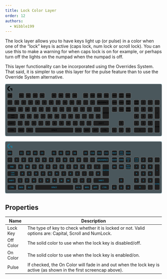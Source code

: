 ```yaml
---
title: Lock Color Layer
order: 12
authors:
  - Wibble199
---
```


The lock layer allows you to have keys light up (or pulse) in a color when one of the “lock” keys is active (caps lock, num lock or scroll lock). You can use this to make a warning for when caps lock is on for example, or perhaps turn off the lights on the numpad when the numpad is off.

<span class="alert info">This layer functionality can be incorporated using the Overrides System. That said, it is simpler to use this layer for the pulse feature than to use the Override System alternative.</span>

![Lock layer flashing alphabetical key when the caps lock is on](../../assets/img/docs/layer-lock.gif)

![Lock layer turning off the numpad lights when the numlock is off](../../assets/img/docs/layer-lock-2.gif)

## Properties

Name|Description
-|-
Lock Key|The type of key to check whether it is locked or not. Valid options are: Capital, Scroll and NumLock.
Off Color|The solid color to use when the lock key is disabled/off.
On Color|The solid color to use when the lock key is enabled/on.
Pulse|If checked, the On Color will fade in and out when the lock key is active (as shown in the first screencap above).